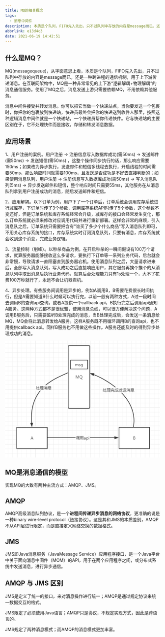 ```yaml
---
title: MQ的相关概念
tags:
  - 消息中间件
description: 本质是个队列，FIFO先入先出，只不过队列中存放的内容是message而已，还是一种跨进程的通信机制，用于上下游传递消息。
abbrlink: e13d4c3
date: 2021-06-19 14:42:51
---
```


## 什么是MQ？

MQ(messagequeue)，从字面意思上看，本质是个队列，FIFO先入先出，只不过队列中存放的内容是message而已，还是一种跨进程的通信机制，用于上下游传递消息。在互联网架构中，MQ是一种非常常见的上下游“逻辑解耦+物理解耦”的消息通信服务。使用了MQ之后，消息发送上游只需要依赖MQ，不用依赖其他服务。

消息中间件接受并转发消息。你可以把它当做一个快递站点，当你要发送一个包裹时，你把你的包裹放到快递站，快递员最终会把你的快递送到收件人那里，按照这种逻辑消息中间件就是一个快递站，一个快递员帮你传递快件。它与快递站的主要区别在于，它不处理快件而是接收，存储和转发消息数据。

## 应用场景

1、用户注册的案例。用户注册 -> 注册信息写入数据库成功(需50ms) -> 发送邮件(需50ms) -> 发送短信(需50ms) ，这整个操作同步执行的话，那么响应需要150ms；如果改为异步执行，发送邮件和短信多线程去执行，开启线程的时间需要50ms，那么响应时间就需要100ms，且发送是否成功是不好去直接判断的；如果使用消息队列，用户注册 -> 注册信息写入数据库成功(需50ms)  -> 写入消息队列(5ms) -> 异步发送邮件和短信，整个响应时间只需要55ms，其他服务在从消息队列拿到用户注册成功的消息，随后发送邮件和短信。

2、应用解耦。以下订单为例，用户下了一个订单后，订单系统会调用库存系统进行减库存，下订单时传了3个参数，调用库存系统API时传了5个参数，这个参数不变还好，但是订单系统和库存系统经常会升级，减库存的接口会经常发生变化，那么订单系统就必须来修改对应调用代码并进行重新部署。这样会非常的麻烦，引入消息队之后，订单系统只需要把含有"谁买了多少个什么商品"写入消息队列即可，不用关心库存系统的接口，库存系统实时订阅消息队列，只要有消息，库存系统就会收到这个消息，完成业务逻辑。

3、流量控制（削峰）。以秒杀商品为例，在开启秒杀的一瞬间假设有100万个请求，就算服务器能够接收这么多请求，要执行下订单等一系列业务代码，后台就会非常慢，导致请求一直阻塞直到服务器宕机。使用消息队列之后，大量请求进来后，全部写入消息队列，写入成功之后直接响应用户，其它服务再挨个挨个的从消息队列中取出消息后执行业务代码，就算后台处理能力只有1s处理一个，大不了花费100万秒就行了，永远不会让机器宕机。

4、异步处理。有些服务间调用是异步的，例如A调用B，B需要花费很长时间执行，但是A需要知道B什么时候可以执行完，以前一般有两种方式，A过一段时间去调用B的查询api查询。或者A提供一个callback api，B执行完之后调用api通知A服务。这两种方式都不是很优雅，使用消息总线，可以很方便解决这个问题，A调用B服务后，只需要监听B处理完成的消息，当B处理完成后，会发送一条消息给MQ，MQ会将此消息转发给A服务。这样A服务既不用循环调用B的查询api，也不用提供callback api。同样B服务也不用做这些操作。A服务还能及时的得到异步处理成功的消息。

![image-20210619134102517](MQ-Concept/MQ-异步处理完成通知流程.png)

## MQ是消息通信的模型

实现MQ的大致有两种主流方式：AMQP、JMS。

## AMQP

AMQP高级消息队列协议，是一个**进程间传递异步消息的网络协议**，更准确的说是一种binary wire-level protocol（链接协议）。这是其和JMS的本质差别，AMQP不从API层进行限定，而是直接定义网络交换的数据格式。

## JMS

JMS即Java消息服务（JavaMessage Service）应用程序接口，是一个Java平台中关于面向消息中间件（MOM）的API，用于在两个应用程序之间，或分布式系统中发送消息，进行异步通信。

## AMQP 与 JMS 区别

JMS是定义了统一的接口，来对消息操作进行统一；AMQP是通过规定协议来统一数据交互的格式。

JMS限定了必须使用Java语言；AMQP只是协议，不规定实现方式，因此是跨语言的。

JMS规定了两种消息模式；而AMQP的消息模式更加丰富。

